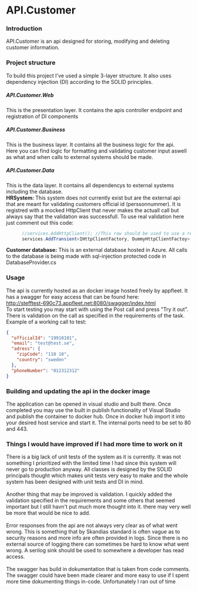 # API.Customer

### Introduction
API.Customer is an api designed for storing, modifying and deleting customer information.

### Project structure
To build this project I've used a simple 3-layer structure. It also uses dependency injection (DI) according to the SOLID principles. <br />
##### API.Customer.Web
This is the presentation layer. It contains the apis controller endpoint and registration of DI components
##### API.Customer.Business
This is the business layer. It contains all the business logic for the api. <br /> 
Here you can find logic for formatting and validating customer input aswell as what and when calls to external systems should be made.
##### API.Customer.Data
This is the data layer. It contains all dependencys to external systems including the database. <br />
<b>HRSystem:</b> This system does not currently exist but are the external api that are meant for validating customers official id (perssonnummer). 
It is registred with a mocked HttpClient that never makes the actuall call but always say that the validation was successfull. To use real validation here just comment out this code:

```cs
      //services.AddHttpClient(); //This row should be used to use a real IHTTPClientFactory
      services.AddTransient<IHttpClientFactory, DummyHttpClientFactoy>();  //Mocked client since this system dosn't exist at the moment
```
<b>Customer database:</b> This is an external database hosted in Azure. All calls to the database is being made with sql-injection protected code in DatabaseProvider.cs

### Usage
The api is currently hosted as an docker image hosted freely by appfleet. It has a swagger for easy access that can be found here: <br />
<a>http://stefftest-690c73.appfleet.net:8080/swagger/index.html</a> <br />
To start testing you may start with using the Post call and press "Try it out". There is validation on the call as specified in the requirements of the task.
Example of a working call to test:
```json
{
  "officialId": "19910101",
  "email": "test@test.se",
  "adress": {
    "zipCode": "110 10",
    "country": "sweden"
  },
  "phoneNumber": "012312312"
}
```

### Building and updating the api in the docker image
The application can be opened in visual studio and built there. Once completed you may use the built in publish functionality of Visual Studio and publish the container to docker hub.
Once in docker hub import it into your desired host service and start it. The internal ports need to be set to 80 and 443.


### Things I would have improved if I had more time to work on it
There is a big lack of unit tests of the system as it is currently. It was not something I prioritized with the limited time I had since this system will never go to production anyway.
All classes is designed by the SOLID principals thought which makes unit tests very easy to make and the whole system has been designed with unit tests and DI in mind. 
<br /> <br />
Another thing that may be improved is validation. I quickly added the validation specified in the requirements and some others that seemed important but I still havn't put much more thought into it.
there may very well be more that would be nice to add.
<br /> <br />
Error responses from the api are not always very clear as of what went wrong. This is something that by Skandias standard is often vague as to security reasons and more info are often provided in logs.
Since there is no external source of logging there can sometimes be hard to know what went wrong. A serilog sink should be used to somewhere a developer has read access.
<br /> <br />
The swagger has build in dokumentation that is taken from code comments. The swagger could have been made clearer and more easy to use if I spent more time dokumenting things in-code. Unfortunately I ran out of time
